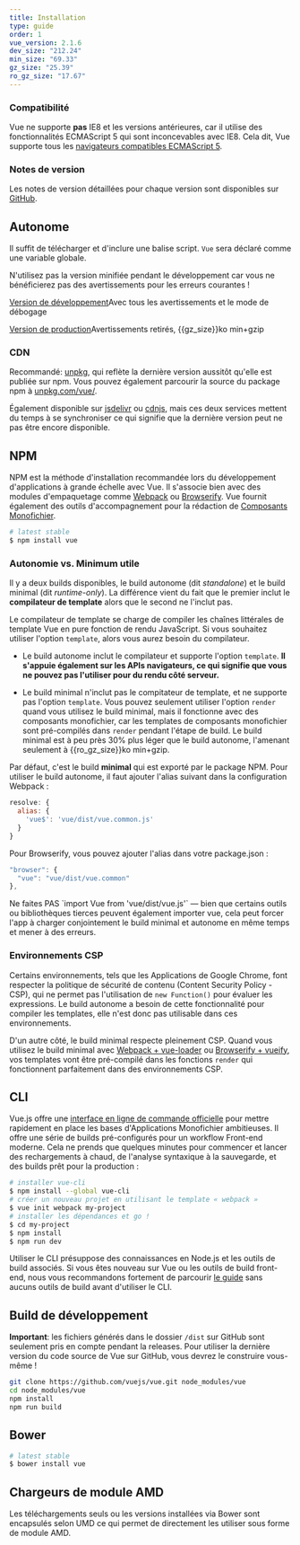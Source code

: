 ```yaml
---
title: Installation
type: guide
order: 1
vue_version: 2.1.6
dev_size: "212.24"
min_size: "69.33"
gz_size: "25.39"
ro_gz_size: "17.67"
---
```


### Compatibilité

Vue ne supporte **pas** IE8 et les versions antérieures, car il utilise des fonctionnalités ECMAScript 5 qui sont inconcevables avec IE8. Cela dit, Vue supporte tous les [navigateurs compatibles ECMAScript 5](http://caniuse.com/#feat=es5).

### Notes de version

Les notes de version détaillées pour chaque version sont disponibles sur [GitHub](https://github.com/vuejs/vue/releases).

## Autonome

Il suffit de télécharger et d'inclure une balise script. `Vue` sera déclaré comme une variable globale.

<p class="tip">N'utilisez pas la version minifiée pendant le développement car vous ne bénéficierez pas des avertissements pour les erreurs courantes !</p>

<div id="downloads">
<a class="button" href="./js/vue.js" download>Version de développement</a><span class="light info">Avec tous les avertissements et le mode de débogage</span>

<a class="button" href="./js/vue.min.js" download>Version de production</a><span class="light info">Avertissements retirés, {{gz_size}}ko min+gzip</span>
</div>

### CDN

Recommandé: [unpkg](https://unpkg.com/vue/dist/vue.js), qui reflète la dernière version aussitôt qu'elle est publiée sur npm. Vous pouvez également parcourir la source du package npm à [unpkg.com/vue/](https://unpkg.com/vue/).

Également disponible sur [jsdelivr](//cdn.jsdelivr.net/vue/{{vue_version}}/vue.js) ou [cdnjs](//cdnjs.cloudflare.com/ajax/libs/vue/{{vue_version}}/vue.js), mais ces deux services mettent du temps à se synchroniser ce qui signifie que la dernière version peut ne pas être encore disponible.

## NPM

NPM est la méthode d'installation recommandée lors du développement d'applications à grande échelle avec Vue. Il s'associe bien avec des modules d'empaquetage comme [Webpack](http://webpack.github.io/) ou [Browserify](http://browserify.org/). Vue fournit également des outils d'accompagnement pour la rédaction de [Composants Monofichier](single-file-components.html).

``` bash
# latest stable
$ npm install vue
```

### Autonomie vs. Minimum utile

Il y a deux builds disponibles, le build autonome (dit *standalone*) et le build minimal (dit *runtime-only*). La différence vient du fait que le premier inclut le **compilateur de template** alors que le second ne l'inclut pas.

Le compilateur de template se charge de compiler les chaînes littérales de template Vue en pure fonction de rendu JavaScript. Si vous souhaitez utiliser l'option `template`, alors vous aurez besoin du compilateur.

- Le build autonome inclut le compilateur et supporte l'option `template`. **Il s'appuie également sur les APIs navigateurs, ce qui signifie que vous ne pouvez pas l'utiliser pour du rendu côté serveur.**

- Le build minimal n'inclut pas le compitateur de template, et ne supporte pas l'option `template`. Vous pouvez seulement utiliser l'option `render` quand vous utilisez le build minimal, mais il fonctionne avec des composants monofichier, car les templates de composants monofichier sont pré-compilés dans `render` pendant l'étape de build. Le build minimal est à peu près 30% plus léger que le build autonome, l'amenant seulement à {{ro_gz_size}}ko min+gzip.

Par défaut, c'est le build **minimal** qui est exporté par le package NPM. Pour utiliser le build autonome, il faut ajouter l'alias suivant dans la configuration Webpack :

``` js
resolve: {
  alias: {
    'vue$': 'vue/dist/vue.common.js'
  }
}
```

Pour Browserify, vous pouvez ajouter l'alias dans votre package.json :

``` js
"browser": {
  "vue": "vue/dist/vue.common"
},
```

<p class="tip">Ne faites PAS `import Vue from 'vue/dist/vue.js'` — 
bien que certains outils ou bibliothèques tierces peuvent également importer vue, cela peut forcer l'app à charger conjointement le build minimal et autonome en même temps et mener à des erreurs.</p>

### Environnements CSP

Certains environnements, tels que les Applications de Google Chrome, font respecter la politique de sécurité de contenu (Content Security Policy - CSP), qui ne permet pas l'utilisation de `new Function()` pour évaluer les expressions. Le build autonome a besoin de cette fonctionnalité pour compiler les templates, elle n'est donc pas utilisable dans ces environnements.

D'un autre côté, le build minimal respecte pleinement CSP. Quand vous utilisez le build minimal avec [Webpack + vue-loader](https://github.com/vuejs-templates/webpack-simple) ou [Browserify + vueify](https://github.com/vuejs-templates/browserify-simple), vos templates vont être pré-compilé dans les fonctions `render` qui fonctionnent parfaitement dans des environnements CSP.

## CLI

Vue.js offre une [interface en ligne de commande officielle](https://github.com/vuejs/vue-cli) pour mettre rapidement en place les bases d'Applications Monofichier ambitieuses. Il offre une série de builds pré-configurés pour un workflow Front-end moderne. Cela ne prends que quelques minutes pour commencer et lancer des rechargements à chaud, de l'analyse syntaxique à la sauvegarde, et des builds prêt pour la production :

``` bash
# installer vue-cli
$ npm install --global vue-cli
# créer un nouveau projet en utilisant le template « webpack »
$ vue init webpack my-project
# installer les dépendances et go !
$ cd my-project
$ npm install
$ npm run dev
```

<p class="tip">Utiliser le CLI présuppose des connaissances en Node.js et les outils de build associés. Si vous êtes nouveau sur Vue ou les outils de build front-end, nous vous recommandons fortement de parcourir <a href="./">le guide</a> sans aucuns outils de build avant d'utiliser le CLI.</p>

## Build de développement

**Important**: les fichiers générés dans le dossier `/dist` sur GitHub sont seulement pris en compte pendant la releases. Pour utiliser la dernière version du code source de Vue sur GitHub, vous devrez le construire vous-même !

``` bash
git clone https://github.com/vuejs/vue.git node_modules/vue
cd node_modules/vue
npm install
npm run build
```

## Bower

``` bash
# latest stable
$ bower install vue
```

## Chargeurs de module AMD

Les téléchargements seuls ou les versions installées via Bower sont encapsulés selon UMD ce qui permet de directement les utiliser sous forme de module AMD.
